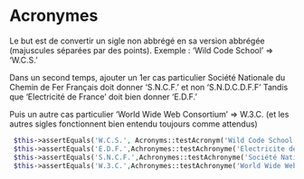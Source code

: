 # Acronymes

Le but est de convertir un sigle non abbrégé en sa version abbrégée (majuscules séparées par des points). Exemple : ‘Wild Code School’ => ‘W.C.S.’
 
Dans un second temps, ajouter un 1er cas particulier
Société Nationale du Chemin de Fer Français doit donner ‘S.N.C.F.’ et non ‘S.N.D.C.D.F.F’
Tandis que 
‘Electricité de France’ doit bien donner ‘E.D.F.’
 
Puis un autre cas particulier
‘World Wide Web Consortium’ => W.3.C. (et les autres sigles fonctionnent bien entendu toujours comme attendus)

 ```php
  $this->assertEquals('W.C.S.', Acronyms::testAcronym('Wild Code School'));        
  $this->assertEquals('E.D.F.',Achronymes::testAchronyme('Electricite de France'));
  $this->assertEquals('S.N.C.F.',Achronymes::testAchronyme('Société Nationale du Chemin de Fer Français'));
  $this->assertEquals('W.3.C.',Achronymes::testAchronyme('World Wide Web Consortium'));
```
   